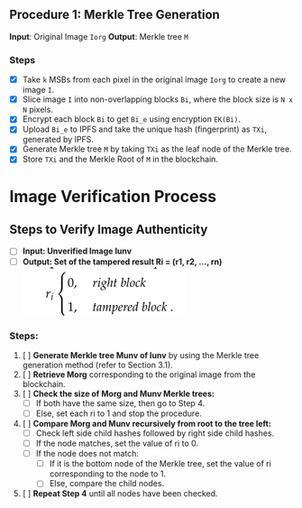 ## Procedure 1: Merkle Tree Generation

  **Input**: Original Image `Iorg`
  **Output**: Merkle tree `M`

### Steps
- [x] Take `k` MSBs from each pixel in the original image `Iorg` to create a new image `I`.
- [x] Slice image `I` into non-overlapping blocks `Bi`, where the block size is `N x N` pixels.
- [x] Encrypt each block `Bi` to get `Bi_e` using encryption `EK(Bi)`.
- [x] Upload `Bi_e` to IPFS and take the unique hash (fingerprint) as `TXi`, generated by IPFS.
- [x] Generate Merkle tree `M` by taking `TXi` as the leaf node of the Merkle tree.
- [x] Store `TXi` and the Merkle Root of `M` in the blockchain.

# Image Verification Process

## Steps to Verify Image Authenticity

- [ ] **Input: Unverified Image Iunv**
- [ ] **Output: Set of the tampered result Ri = (r1, r2, ..., rn)**
  ![alt text](image.png)

### Steps:

1. [ ] **Generate Merkle tree Munv of Iunv** by using the Merkle tree generation method (refer to Section 3.1).
2. [ ] **Retrieve Morg** corresponding to the original image from the blockchain.
3. [ ] **Check the size of Morg and Munv Merkle trees:**
   - [ ] If both have the same size, then go to Step 4.
   - [ ] Else, set each ri to 1 and stop the procedure.
4. [ ] **Compare Morg and Munv recursively from root to the tree left:**
   - [ ] Check left side child hashes followed by right side child hashes.
   - [ ] If the node matches, set the value of ri to 0.
   - [ ] If the node does not match:
     - [ ] If it is the bottom node of the Merkle tree, set the value of ri corresponding to the node to 1.
     - [ ] Else, compare the child nodes.
5. [ ] **Repeat Step 4** until all nodes have been checked.
